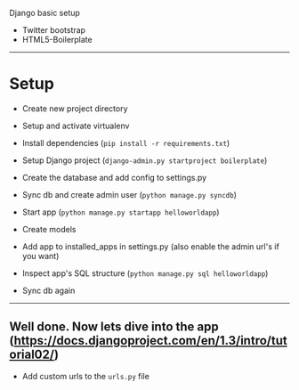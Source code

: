 Django basic setup

* Twitter bootstrap
* HTML5-Boilerplate

----

Setup
=====

- Create new project directory
- Setup and activate virtualenv
- Install dependencies (`pip install -r requirements.txt`)

- Setup Django project (`django-admin.py startproject boilerplate`)


- Create the database and add config to settings.py
- Sync db and create admin user (`python manage.py syncdb`)


- Start app (`python manage.py startapp helloworldapp`)
- Create models
- Add app to installed_apps in settings.py (also enable the admin url's if you want)


- Inspect app's SQL structure (`python manage.py sql helloworldapp`)
- Sync db again

----------------
Well done. Now lets dive into the app (https://docs.djangoproject.com/en/1.3/intro/tutorial02/)
----------------

- Add custom urls to the `urls.py` file



